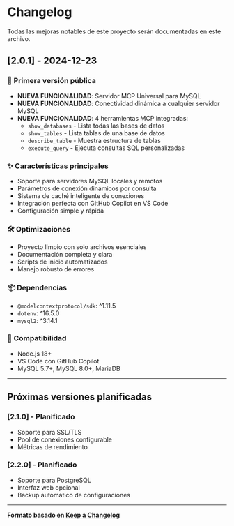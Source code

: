 # Changelog

Todas las mejoras notables de este proyecto serán documentadas en este archivo.

## [2.0.1] - 2024-12-23

### 🎉 Primera versión pública
- **NUEVA FUNCIONALIDAD**: Servidor MCP Universal para MySQL
- **NUEVA FUNCIONALIDAD**: Conectividad dinámica a cualquier servidor MySQL
- **NUEVA FUNCIONALIDAD**: 4 herramientas MCP integradas:
  - `show_databases` - Lista todas las bases de datos
  - `show_tables` - Lista tablas de una base de datos
  - `describe_table` - Muestra estructura de tablas
  - `execute_query` - Ejecuta consultas SQL personalizadas

### ✨ Características principales
- Soporte para servidores MySQL locales y remotos
- Parámetros de conexión dinámicos por consulta
- Sistema de caché inteligente de conexiones
- Integración perfecta con GitHub Copilot en VS Code
- Configuración simple y rápida

### 🛠️ Optimizaciones
- Proyecto limpio con solo archivos esenciales
- Documentación completa y clara
- Scripts de inicio automatizados
- Manejo robusto de errores

### 📦 Dependencias
- `@modelcontextprotocol/sdk`: ^1.11.5
- `dotenv`: ^16.5.0
- `mysql2`: ^3.14.1

### 🎯 Compatibilidad
- Node.js 18+
- VS Code con GitHub Copilot
- MySQL 5.7+, MySQL 8.0+, MariaDB

---

## Próximas versiones planificadas

### [2.1.0] - Planificado
- Soporte para SSL/TLS
- Pool de conexiones configurable
- Métricas de rendimiento

### [2.2.0] - Planificado
- Soporte para PostgreSQL
- Interfaz web opcional
- Backup automático de configuraciones

---

**Formato basado en [Keep a Changelog](https://keepachangelog.com/)**

